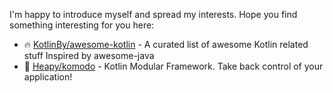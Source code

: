I'm happy to introduce myself and spread my interests. Hope you find something interesting for you here:

- 🔥 [KotlinBy/awesome-kotlin](https://github.com/KotlinBy/awesome-kotlin) - A curated list of awesome Kotlin related stuff Inspired by awesome-java
- 💛 [Heapy/komodo](https://github.com/Heapy/komodo) - Kotlin Modular Framework. Take back control of your application!
